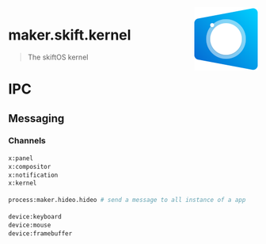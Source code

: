 <img src="doc/logo/logo128.png" align="right" />

# maker.skift.kernel

> The skiftOS kernel

# IPC

## Messaging

### Channels

```sh
x:panel
x:compositor
x:notification
x:kernel

process:maker.hideo.hideo # send a message to all instance of a app

device:keyboard
device:mouse
device:framebuffer
```